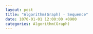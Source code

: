 ```yaml
---
layout: post
title: "Algorithm(Graph) - Sequence"
date: 1070-01-01 12:00:00 +0900
categories: Algorithm(Graph)
---
```



